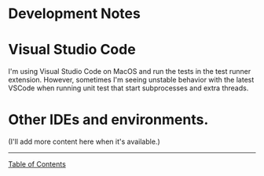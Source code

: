 # Development Notes

# Visual Studio Code

I'm using Visual Studio Code on MacOS and run the tests in the test runner extension. However, sometimes I'm seeing unstable behavior with the latest VSCode when running unit test that start subprocesses and extra threads.

# Other IDEs and environments.

(I'll add more content here when it's available.)

---
[Table of Contents](toc.md)
